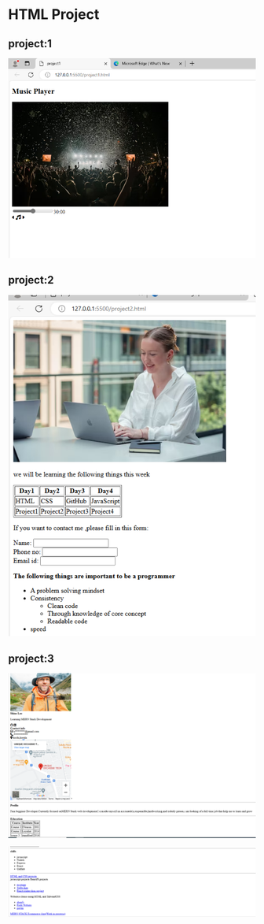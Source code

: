 # HTML Project

## project:1

![ss1](./Screenshot%20(1).png)

## project:2

![ss2](Screenshot%20(2).png)

## project:3

![ss4](./Screenshot%20(4).png)

![ss5](./Screenshot%20(7).png)